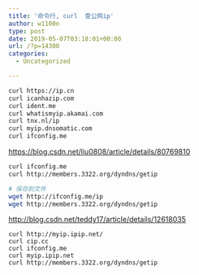 ```yaml
---
title: '命令行, curl  查公网ip'
author: w1100n
type: post
date: 2019-05-07T03:18:01+00:00
url: /?p=14300
categories:
  - Uncategorized

---
```

```bash
curl https://ip.cn
curl icanhazip.com  
curl ident.me  
curl whatismyip.akamai.com  
curl tnx.nl/ip  
curl myip.dnsomatic.com 
curl ifconfig.me  
```

https://blog.csdn.net/liu0808/article/details/80769810


```bash
curl ifconfig.me
curl http://members.3322.org/dyndns/getip

# 保存到文件 
wget http://ifconfig.me/ip
wget http://members.3322.org/dyndns/getip
```

http://blog.csdn.net/teddy17/article/details/12618035



    curl http://myip.ipip.net/
    curl cip.cc
    curl ifconfig.me
    curl myip.ipip.net
    curl http://members.3322.org/dyndns/getip



